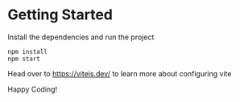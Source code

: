 # Getting Started

Install the dependencies and run the project

```
npm install
npm start
```

Head over to https://vitejs.dev/ to learn more about configuring vite

Happy Coding!
